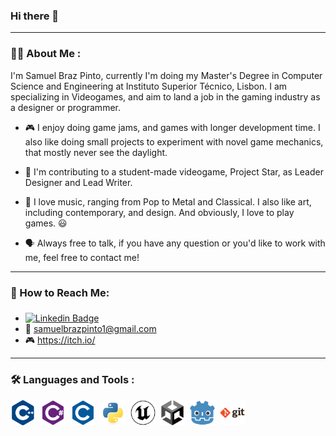 ### Hi there 👋

---
### :man_technologist: About Me :

I'm Samuel Braz Pinto, currently I'm doing my Master's Degree in Computer Science and Engineering at Instituto Superior Técnico, Lisbon. I am specializing in Videogames, and aim to land a job in the gaming industry as a designer or programmer.

- 🎮 I enjoy doing game jams, and games with longer development time. I also like doing small projects to experiment with novel game mechanics, that mostly never see the daylight.

- 🎲 I'm contributing to a student-made videogame, Project Star, as Leader Designer and Lead Writer.

- :musical_note: I love music, ranging from Pop to Metal and Classical. I also like art, including contemporary, and design. And obviously, I love to play games. :smiley:

- 🗣️ Always free to talk, if you have any question or you'd like to work with me, feel free to contact me!
  
---
### 🔗 How to Reach Me:

###
- [![Linkedin Badge](https://img.shields.io/badge/-LinkedIn-blue?style=flat&logo=Linkedin&logoColor=white)](https://www.linkedin.com/in/samuelbrazpinto/)
- 📧 samuelbrazpinto1@gmail.com
- 🎮 https://itch.io/

---
### :hammer_and_wrench: Languages and Tools :
<div>
  <img src="https://github.com/devicons/devicon/blob/master/icons/cplusplus/cplusplus-plain.svg" title="C++" alt="C++" width="40" height="40"/>&nbsp;
  <img src="https://github.com/devicons/devicon/blob/master/icons/csharp/csharp-plain.svg" title="C#" alt="C#" width="40" height="40"/>&nbsp;
  <img src="https://github.com/devicons/devicon/blob/master/icons/c/c-plain.svg" title="C" alt="C" width="40" height="40"/>&nbsp;
  <img src="https://github.com/devicons/devicon/blob/master/icons/python/python-original.svg" title="Python" alt="Python" width="40" height="40"/>&nbsp;
  <img src="https://github.com/devicons/devicon/blob/master/icons/unrealengine/unrealengine-original.svg" title="Unreal Engine" alt="Unreal Engine" width="40" height="40"/>&nbsp;
  <img src="https://github.com/devicons/devicon/blob/master/icons/unity/unity-original.svg" title="Unity Engine" alt="Unity Engine" width="40" height="40"/>&nbsp;
  <img src="https://github.com/devicons/devicon/blob/master/icons/godot/godot-original.svg"  title="Godot Engine" alt="GodotEngine" width="40" height="40"/>&nbsp;
  <img src="https://github.com/devicons/devicon/blob/master/icons/git/git-original-wordmark.svg" title="Git" **alt="Git" width="40" height="40"/>
</div>

<!--
**fallenatlas/fallenatlas** is a ✨ _special_ ✨ repository because its `README.md` (this file) appears on your GitHub profile.

Here are some ideas to get you started:

- 🔭 I’m currently working on ...
- 🌱 I’m currently learning ...
- 👯 I’m looking to collaborate on ...
- 🤔 I’m looking for help with ...
- 💬 Ask me about ...
- 📫 How to reach me: ...
- 😄 Pronouns: ...
- ⚡ Fun fact: ...
-->